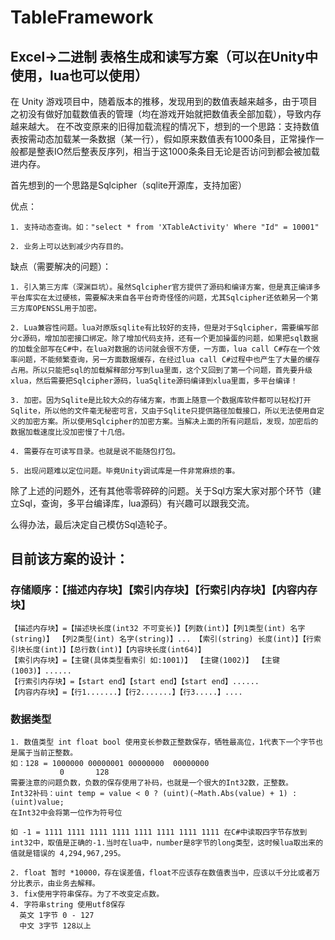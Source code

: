 # TableFramework
## Excel->二进制 表格生成和读写方案（可以在Unity中使用，lua也可以使用）
  在 Unity 游戏项目中，随着版本的推移，发现用到的数值表越来越多，由于项目之初没有做好加载数值表的管理（均在游戏开始就把数值表全部加载），导致内存越来越大。
  在不改变原来的旧得加载流程的情况下，想到的一个思路：支持数值表按需动态加载某一条数据（某一行），假如原来数值表有1000条目，正常操作一般都是整表IO然后整表反序列，相当于这1000条条目无论是否访问到都会被加载进内存。
  
  首先想到的一个思路是Sqlcipher（sqlite开源库，支持加密）
  
  优点：
  
    1. 支持动态查询。如："select * from 'XTableActivity' Where "Id" = 10001"
    
    2. 业务上可以达到减少内存目的。
    
  缺点（需要解决的问题）：
  
    1. 引入第三方库（深渊巨坑）。虽然Sqlcipher官方提供了源码和编译方案，但是真正编译多平台库实在太过硬核，需要解决来自各平台奇奇怪怪的问题，尤其Sqlcipher还依赖另一个第三方库OPENSSL用于加密。
    
    2. Lua兼容性问题。lua对原版sqlite有比较好的支持，但是对于Sqlcipher，需要编写部分c源码，增加加密接口绑定。除了增加代码支持，还有一个更加操蛋的问题，如果把sql数据的加载全部写在C#中，在lua对数据的访问就会很不方便，一方面，lua call C#存在一个效率问题，不能频繁查询，另一方面数据缓存，在经过lua call C#过程中也产生了大量的缓存占用。所以只能把sql的加载解释部分写到lua里面，这个又回到了第一个问题，首先要升级xlua，然后需要把Sqlcipher源码，luaSqlite源码编译到xlua里面，多平台编译！
    
    3. 加密。因为Sqlite是比较大众的存储方案，市面上随意一个数据库软件都可以轻松打开Sqlite，所以他的文件毫无秘密可言，又由于Sqlite只提供路径加载接口，所以无法使用自定义的加密方案。所以使用Sqlcipher的加密方案。当解决上面的所有问题后，发现，加密后的数据加载速度比没加密慢了十几倍。
    
    4. 需要存在可读写目录。也就是说不能随包打包。
    
    5. 出现问题难以定位问题。毕竟Unity调试库是一件非常麻烦的事。
    
  除了上述的问题外，还有其他零零碎碎的问题。关于Sql方案大家对那个环节（建立Sql，查询，多平台编译库，lua源码）有兴趣可以跟我交流。
  
  么得办法，最后决定自己模仿Sql造轮子。
  ## 目前该方案的设计：
  ### 存储顺序：【描述内存块】【索引内存块】【行索引内存块】【内容内存块】
  
    【描述内存块】=【描述块长度(int32 不可变长)】【列数(int)】【列1类型(int) 名字(string)】 【列2类型(int) 名字(string)】... 【索引(string) 长度(int)】【行索引块长度(int)】【总行数(int)】【内容块长度(int64)】
    【索引内存块】=【主键(具体类型看索引 如:1001)】 【主键(1002)】 【主键(1003)】...... 
    【行索引内存块】=【start end】【start end】【start end】...... 
    【内容内存块】=【行1.......】【行2.......】【行3.....】....
 ### 数据类型
    1. 数值类型 int float bool 使用变长参数正整数保存，牺牲最高位，1代表下一个字节也是属于当前正整数。
    如：128 = 1000000 00000001 00000000  00000000
               0       128
    需要注意的问题负数，负数的保存使用了补码，也就是一个很大的Int32数，正整数。
    Int32补码：uint temp = value < 0 ? (uint)(~Math.Abs(value) + 1) : (uint)value;
    在Int32中会将第一位作为符号位
    
    如 -1 = 1111 1111 1111 1111 1111 1111 1111 1111 在C#中读取四字节存放到int32中，取值是正确的-1.当时在lua中，number是8字节的long类型，这时候lua取出来的值就是错误的 4,294,967,295。

    2. float 暂时 *10000，存在误差值，float不应该存在数值表当中，应该以千分比或者万分比表示，由业务去解释。
    3. fix使用字符串保存。为了不改变定点数。
    4. 字符串string 使用utf8保存
      英文 1字节 0 - 127   
      中文 3字节 128以上   

  
